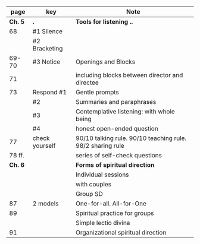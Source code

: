 
| page      | key            | Note                                                       |
| --------- | -------------- | ---------------------------------------------------------- |
| **Ch. 5**     | **.**              | **Tools for listening ..**                                     |
| 68        | #1 Silence     |                                                            |
|           | #2 Bracketing  |                                                            |
| 69-70     | #3 Notice      | Openings and Blocks                                        |
| 71        |                | including blocks between director and directee             |
| 73        | Respond #1     | Gentle prompts                                             |
|           | #2             | Summaries and paraphrases                                  |
|           | #3             | Contemplative listening: with whole being                  |
|           | #4             | honest open-ended question                                 |
| 77        | check yourself | 90/10 talking rule. 90/10 teaching rule. 98/2 sharing rule |
| 78 ff.    |                | series of self-check questions                             |
| **Ch. 6** |                | **Forms of spiritual direction**                           |
|           |                | Individual sessions                                        |
|           |                | with couples                                               |
|           |                | Group SD                                                   |
| 87        | 2 models       | One-for-all. All-for-One                                   |
| 89        |                | Spiritual practice for groups                              |
|           |                | Simple lectio divina                                       |
| 91        |                | Organizational spiritual direction                         |

